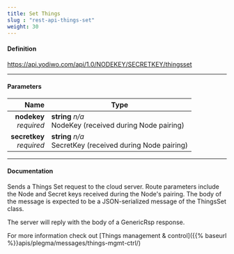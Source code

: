 ```yaml
---
title: Set Things
slug : "rest-api-things-set"
weight: 30
---
```


#### Definition
https://api.yodiwo.com/api/1.0/NODEKEY/SECRETKEY/thingsset

- - - -

#### Parameters

|                           Name | Type                                     |
| -----------------------------: | ---------------------------------------- |
|   **nodekey** <br/> *required* | **string** *n/a* <br/> NodeKey (received during Node pairing) |
| **secretkey** <br/> *required* | **string** *n/a* <br/> SecretKey (received during Node pairing) |

- - - -

#### Documentation
Sends a Things Set request to the cloud server. Route parameters include the Node and Secret keys received during the Node's pairing. The body of the message is expected to be a JSON-serialized message of the ThingsSet class.

The server will reply with the body of a GenericRsp response.

For more information check out [Things management & control]({{% baseurl %}}apis/plegma/messages/things-mgmt-ctrl/)
